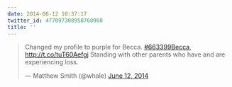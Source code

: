 ```yaml
---
date: 2014-06-12 10:37:17
twitter_id: 477097308958760960
title: ''
---
```


<blockquote class="twitter-tweet"><p lang="en" dir="ltr">Changed my profile to purple for Becca. <a href="https://twitter.com/hashtag/663399Becca?src=hash&amp;ref_src=twsrc%5Etfw">#663399Becca</a>, <a href="http://t.co/tuT60Aefgj">http://t.co/tuT60Aefgj</a> Standing with other parents who have and are experiencing loss.</p>&mdash; Matthew Smith (@whale) <a href="https://twitter.com/whale/status/477067343047032832?ref_src=twsrc%5Etfw">June 12, 2014</a></blockquote>
<script async src="https://platform.twitter.com/widgets.js" charset="utf-8"></script>
